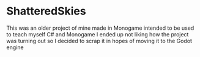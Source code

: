 # ShatteredSkies
This was an older project of mine made in Monogame intended to be used to teach myself C# and Monogame
I ended up not liking how the project was turning out so I decided to scrap it in hopes of moving it to the Godot engine
